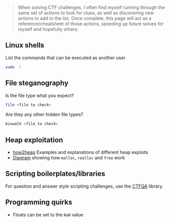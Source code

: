 > When solving CTF challenges, I often find myself running through the same set of actions to look for clues, as well as discovering new actions to add to the list. Once complete, this page will act as a reference/cheatsheet of those actions, speeding up future solves for myself and hopefully others.

## Linux shells
List the commands that can be executed as another user
```bash
sudo -l
```

## File steganography
Is the file type what you expect?
```bash
file <file to check>
```

Are they any other hidden file types?
```bash
binwalk <file to check>
```

## Heap exploitation
- [how2heap](https://github.com/shellphish/how2heap) Examples and explanations of different heap exploits
- [Diagram](https://raw.githubusercontent.com/cloudburst/libheap/master/heap.png) showing how `malloc`, `realloc` and `free` work

## Scripting boilerplates/libraries
For question and answer style scripting challenges, use the [CTFQA](https://github.com/barnabycolby/ctfqa) library.

## Programming quirks
- Floats can be set to the `NaN` value
